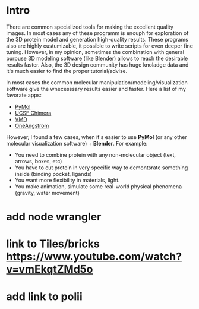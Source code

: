 # Intro

There are common specialized tools for making the excellent quality images. In most cases any of these programm is enouph for exploration of the 3D protein model and generation high-quality results. These programs also are highly custumizable, it possible to write scripts for even deeper fine tuning.
However, in my opinion, sometimes the combination with general purpuse 3D modeling software (like Blender) allows to reach the desirable results faster. Also, the 3D design community has huge knoladge data and it's much easier to find the proper tutorial/advise.

In most cases the common molecular manipulation/modeling/visualization software give the wnecesssary results easier and faster. Here a list of my favorate apps:

- [PyMol](https://github.com/schrodinger/pymol-open-source)
- [UCSF Chimera ](https://www.cgl.ucsf.edu/chimera/)
- [VMD](https://www.ks.uiuc.edu/Research/vmd/)
- [OneAngstrom](https://www.oneangstrom.com/)

However, I found a few cases, when it's easier to use **PyMol** (or any other molecular visualization software) + **Blender**. For example:

- You need to combine protein with any non-molecular object (text, arrows, boxes, etc)
- You have to cut protein in very specific way to demontsrate something inside (binding pocket, ligands)
- You want more flexibility in materials, light.
- You make animation, simulate some real-world physical phenomena (gravity, water movement)


# add node wrangler
# link to Tiles/bricks https://www.youtube.com/watch?v=vmEkqtZMd5o
# add link to polii